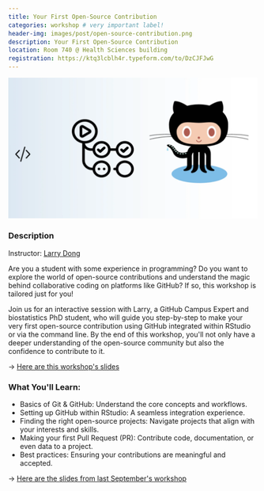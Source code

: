 ```yaml
---
title: Your First Open-Source Contribution
categories: workshop # very important label!
header-img: images/post/open-source-contribution.png
description: Your First Open-Source Contribution
location: Room 740 @ Health Sciences building
registration: https://ktq3lcblh4r.typeform.com/to/DzCJFJwG
---
```


<div class="row">
<div class="col-sm-3"></div>
<div class="col-sm-6">
    <img src="/images/post/open-source-contribution.png">
</div>
<div class="col-sm-3"></div>
</div>

### Description

Instructor: [Larry Dong](https://larrydong.com/)

Are you a student with some experience in programming? Do you want to explore the world of open-source contributions and understand the magic behind collaborative coding on platforms like GitHub? If so, this workshop is tailored just for you!

Join us for an interactive session with Larry, a GitHub Campus Expert and biostatistics PhD student, who will guide you step-by-step to make your very first open-source contribution using GitHub integrated within RStudio or via the command line. By the end of this workshop, you'll not only have a deeper understanding of the open-source community but also the confidence to contribute to it.

&rarr; [Here are this workshop's slides](https://docs.google.com/presentation/d/1gxYI3jp90sXuCbJbI08SKfZGzd5AGczYJunBsvAUad8/edit?usp=sharing)

### What You'll Learn:

- Basics of Git & GitHub: Understand the core concepts and workflows.
- Setting up GitHub within RStudio: A seamless integration experience.
- Finding the right open-source projects: Navigate projects that align with your interests and skills.
- Making your first Pull Request (PR): Contribute code, documentation, or even data to a project.
- Best practices: Ensuring your contributions are meaningful and accepted.

&rarr; [Here are the slides from last September's workshop](https://docs.google.com/presentation/d/1qag0KnS8O0o4qS2B4GSApRjpr-z03B12J7L3QDiGdnk/edit?usp=sharing)

